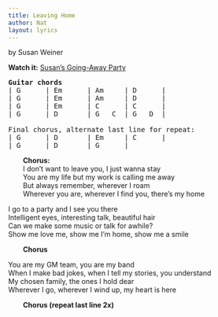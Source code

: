```yaml
---
title: Leaving Home
author: Nat
layout: lyrics
---
```

by Susan Weiner

**Watch it:** <a href="http://www.youtube.com/watch?v=e9zLo4iTyes&list=PLE2BDB948181C7A2B&index=13&feature=plpp_video" target="_blank">Susan’s Going-Away Party</a>

<pre><strong>Guitar chords </strong><br />| G      | Em      | Am     | D      |
| G      | Em      | Am     | D      |
| G      | Em      | C      | C      |
| G      | D       | G   C  | G   D  |

Final chorus, alternate last line for repeat:
| G      | D       | Em     | C      |
| G      | D       | G      |</pre>

<p style="padding-left: 30px;">
  <strong>Chorus:</strong><br /> I don’t want to leave you, I just wanna stay<br /> You are my life but my work is calling me away<br /> But always remember, wherever I roam<br /> Wherever you are, wherever I find you, there’s my home
</p>

I go to a party and I see you there  
Intelligent eyes, interesting talk, beautiful hair  
Can we make some music or talk for awhile?  
Show me love me, show me I’m home, show me a smile

<p style="padding-left: 30px;">
  <strong>Chorus</strong>
</p>

You are my GM team, you are my band  
When I make bad jokes, when I tell my stories, you understand  
My chosen family, the ones I hold dear  
Wherever I go, wherever I wind up, my heart is here

<p style="padding-left: 30px;">
  <strong>Chorus (repeat last line 2x)</strong>
</p>